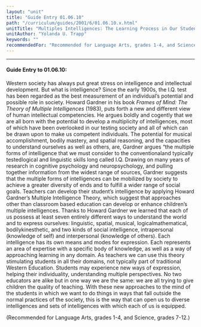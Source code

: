 ```yaml
---
layout: "unit"
title: "Guide Entry 01.06.10"
path: "/curriculum/guides/2001/6/01.06.10.x.html"
unitTitle: "Multiples Intelligences: The Learning Process in Our Students"
unitAuthor: "Yolanda U. Trapp"
keywords: ""
recommendedFor: "Recommended for Language Arts, grades 1-4, and Science, grades 7-12."
---
```

<body>
<hr/>
<h4>
Guide Entry to 01.06.10:
</h4>
<p>
Western society has always put great stress on intelligence and intellectual development. But what is intelligence? Since the early 1900s, the I.Q. test has been regarded as the best measurement of an individual’s potential and possible role in society. Howard Gardner in his book
<i>
Frames of Mind: The Theory of Multiple Intelligences
</i>
(1983), puts forth a new and different view of human intellectual competencies. He argues boldly and cogently that we are all born with the potential to develop a multiplicity of intelligences, most of which have been overlooked in our testing society and all of which can be drawn upon to make us competent individuals. The potential for musical accomplishment, bodily mastery, and spatial reasoning, and the capacities to understand ourselves as well as others, are, Gardner argues “the multiple forms of intelligence that we must consider to the conventionaland typically testedlogical and linguistic skills long called I.Q. Drawing on many years of research in cognitive psychology and neuropsychology, and pulling together information from the widest range of sources, Gardner suggests that the multiple forms of intelligences can be mobilized by society to achieve a greater diversity of ends and to fulfill a wider range of social goals. Teachers can develop their student’s intelligence by applying Howard Gardner’s Multiple Intelligence Theory, which suggest that approaches other than classroom based education can develop or enhance children’s multiple intelligences. Thanks to Howard Gardner we learned that each of us possess at least seven entirely different ways to understand the world and to express ourselves: linguistic, spatial, musical, logicalmathematical, bodilykinesthetic, and two kinds of social intelligence, intrapersonal (knowledge of self) and interpersonal (knowledge of others). Each intelligence has its own means and modes for expression. Each represents an area of expertise with a specific body of knowledge, as well as a way of approaching learning in any domain. As teachers we can use this theory stimulating students in all their domains, not typically part of traditional Western Education. Students may experience new ways of expression, helping their individuality, understanding multiple perspectives. No two educators are alike but in one way we are the same: we are all trying to give children the quality of teaching. With these new approaches to the mind of the students in which we want to do things in ways that fall outside the normal practices of the society, this is the way that can open us to diverse intelligences and sets of intelligences with which each of us is equipped.
</p>
<p>
(Recommended for Language Arts, grades 1-4, and Science, grades 7-12.)
</p>
</body>